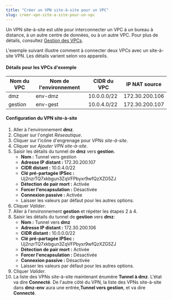```yaml
---
title: "Créer un VPN site-à-site pour un VPC"
slug: creer-vpn-site-a-site-pour-un-vpc
---
```



Un VPN site-à-site est utile pour interconnecter un VPC à un bureau à distance, à un autre centre de données, ou à un autre VPC.  Pour plus de détails, consultez [Gestion des VPCs](../compute-service/working-with-vpcs.md).

L'exemple suivant illustre comment à connecter deux VPCs avec un site-à-site VPN.  Les détails varient selon vos appareils.

#### Détails pour les VPCs d'exemple
| Nom du VPC | Nom de l'environnement | CIDR du VPC | IP NAT source |
| --- | --- | --- | --- |
| dmz | env-dmz | 10.0.0.0/22 | 172.30.200.106 |
| gestion | env-gest | 10.0.4.0/22 | 172.30.200.107 |

#### Configuration du VPN site-à-site
1. Aller à l'environnement **dmz**.
1. Cliquer sur l'onglet *Réseautique*.
1. Cliquer sur l'icône d'engrenage pour *VPNs site-à-site*.
1. Cliquer sur *Ajouter VPN site-à-site*.
1. Saisir les détails du tunnel de **dmz** vers **gestion**.
   - **Nom :** Tunnel vers gestion
   - **Adresse IP distant :** 172.30.200.107
   - **CIDR distant :** 10.0.4.0/22
   - **Clé pré-partagée IPSec :** Uj2nzrTQ7xkbgun3ZqVFPbyxr9wfQzXZG5ZJ
   - **Détection de pair mort :** Activée
   - **Forcer l'encapsulation :** Désactivée
   - **Connexion passive :** Activée
   - Laisser les valeurs par défaut pour les autres options.
1. Cliquer *Valider*.
1. Aller à l'environnement **gestion** et répéter les étapes 2 à 4.
1. Saisir les détails du tunnel de **gestion** vers **dmz**:
   - **Nom :** Tunnel vers **dmz**
   - **Adresse IP distant :** 172.30.200.106
   - **CIDR distant :** 10.0.0.0/22
   - **Clé pré-partagée IPSec :** Uj2nzrTQ7xkbgun3ZqVFPbyxr9wfQzXZG5ZJ
   - **Détection de pair mort :** Activée
   - **Forcer l'encapsulation :** Désactivée
   - **Connexion passive :** Désactivée
   - Laisser les valeurs par défaut pour les autres options.
1. Cliquer *Valider*.
1. La liste des VPNs site-à-site maintenant énumère **Tunnel à dmz**.  L'état va dire **Connecté**.  De l'autre côté du VPN, la liste des VPNs site-à-site dans **dmz-env** aura une entrée,**Tunnel vers gestion**, et va dire **Connecté**.
